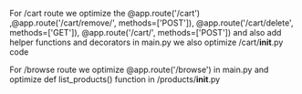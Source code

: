 For /cart route we optimize the @app.route('/cart') ,@app.route('/cart/remove/<id>', methods=['POST']), @app.route('/cart/delete', methods=['GET']), @app.route('/cart/<id>', methods=['POST'])
and also add helper functions and decorators in main.py
we also optimize /cart/__init__.py code

For /browse route we optimize @app.route('/browse') in main.py 
and optimize def list_products() function in /products/__init__.py
